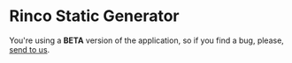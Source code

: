 # Rinco Static Generator
You're using a **BETA** version of the application, so if you find a bug, please, [send to us](https://github.com/rincojs/rinco-staticgen/issues).

